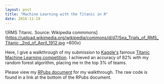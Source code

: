 ```yaml
---
layout: post
title: "Machine Learning with the Titanic in R"
date: 2016-11-19
---
```

![RMS Titanic. Source: Wikipedia commmons](https://upload.wikimedia.org/wikipedia/commons/d/d7/Sea_Trials_of_RMS_Titanic,_2nd_of_April_1912.jpg =600x)


Here, I give a walkthrough of my submission to [Kaggle's](http://www.kaggle.com) famous 
[Titanic Machine Learning competition](https://www.kaggle.com/c/titanic). I achieved an 
accuracy of 82% with my random forest algorithm, placing me in the top 3% of teams.
  
Please view my [RPubs document](http://rpubs.com/kafay/Machine-Learning-with-Titanic-R)
for my walkthrough. The raw code is found in a link at the bottom of the RPubs document.  


